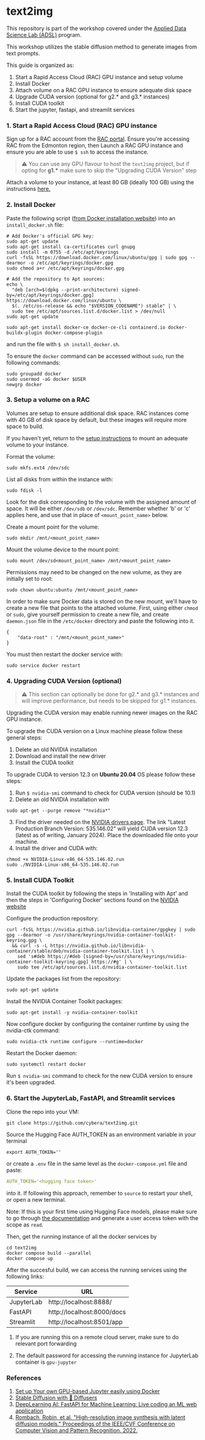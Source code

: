 # text2img

This repository is part of the workshop covered under the [Applied Data Science Lab (ADSL)](https://www.cybera.ca/adsl/) program.

This workshop utilizes the stable diffusion method to generate images from text prompts.

This guide is organized as:

1. Start a Rapid Access Cloud (RAC) GPU instance and setup volume
2. Install Docker
3. Attach volume on a RAC GPU instance to ensure adequate disk space
4. Upgrade CUDA version (optional for g2.* and g3.* instances)
5. Install CUDA toolkit
6. Start the jupyter, fastapi, and streamlit services

### 1. Start a Rapid Access Cloud (RAC) GPU instance

Sign up for a RAC account from the [RAC portal](https://rac-portal.cybera.ca/users/sign_in). Ensure you're accessing RAC from the Edmonton region, then Launch a RAC GPU instance and ensure you are able to use `$ ssh` to access the instance.

> &#x26a0; You can use any GPU flavour to host the `text2img` project, but if opting for **g1.\*** make sure to skip the "Upgrading CUDA Version" step

Attach a volume to your instance, at least 80 GB (ideally 100 GB) using the instructions [here.](https://wiki.cybera.ca/display/RAC/Rapid+Access+Cloud+Guide%3A+Part+1#RapidAccessCloudGuide:Part1-Volumes)

### 2. Install Docker

Paste the following script ([from Docker installation website](https://docs.docker.com/engine/install/ubuntu/)) into an `install_docker.sh` file:

```shell
# Add Docker's official GPG key:
sudo apt-get update
sudo apt-get install ca-certificates curl gnupg
sudo install -m 0755 -d /etc/apt/keyrings
curl -fsSL https://download.docker.com/linux/ubuntu/gpg | sudo gpg --dearmor -o /etc/apt/keyrings/docker.gpg
sudo chmod a+r /etc/apt/keyrings/docker.gpg

# Add the repository to Apt sources:
echo \
  "deb [arch=$(dpkg --print-architecture) signed-by=/etc/apt/keyrings/docker.gpg] https://download.docker.com/linux/ubuntu \
  $(. /etc/os-release && echo "$VERSION_CODENAME") stable" | \
  sudo tee /etc/apt/sources.list.d/docker.list > /dev/null
sudo apt-get update

sudo apt-get install docker-ce docker-ce-cli containerd.io docker-buildx-plugin docker-compose-plugin
```

and run the file with `$ sh install_docker.sh`.

To ensure the `docker` command can be accessed without `sudo`, run the following commands:

```shell
sudo groupadd docker
sudo usermod -aG docker $USER
newgrp docker
```

### 3. Setup a volume on a RAC

Volumes are setup to ensure additional disk space. RAC instances come with 40 GB of disk space by default, but these images will require more space to build.

If you haven't yet, return to the [setup instructions](#1-start-a-rapid-access-cloud-rac-gpu-instance) to mount an adequate volume to your instance.

Format the volume:

```shell
sudo mkfs.ext4 /dev/sdc
```

List all disks from within the instance with:

```shell
sudo fdisk -l
```

Look for the disk corresponding to the volume with the assigned amount of space. It will be either `/dev/sdb` or `/dev/sdc`. Remember whether 'b' or 'c' applies here, and use that in place of `<mount_point_name>` below.

Create a mount point for the volume:

```shell
sudo mkdir /mnt/<mount_point_name>
```

Mount the volume device to the mount point:

```shell
sudo mount /dev/sd<mount_point_name> /mnt/<mount_point_name>
```

Permissions may need to be changed on the new volume, as they are initially set to root:

```shell
sudo chown ubuntu:ubuntu /mnt/<mount_point_name>
```

In order to make sure Docker data is stored on the new mount, we'll have to create a new file that points to the attached volume. First, using either `chmod` or `sudo`, give yourself permission to create a new file, and create `daemon.json` file in the `/etc/docker` directory and paste the following into it.

```shell
{
    "data-root" : "/mnt/<mount_point_name>"
}
```

You must then restart the docker service with:

```shell
sudo service docker restart
```

### 4. Upgrading CUDA Version (optional)

> &#x26a0; This section can optionally be done for g2.\* and g3.\* instances and will improve performance, but needs to be skipped for g1.\* instances.

Upgrading the CUDA version may enable running newer images on the RAC GPU instance.

To upgrade the CUDA version on a Linux machine please follow these general steps:

1. Delete an old NVIDIA installation
2. Download and install the new driver
3. Install the CUDA toolkit

To upgrade CUDA to version 12.3 on **Ubuntu 20.04** OS please follow these steps:

1. Run `$ nvidia-smi` command to check for CUDA version (should be 10.1)
2. Delete an old NVIDIA installation with

```shell
sudo apt-get --purge remove "*nvidia*"
```

3. Find the driver needed on the [NVIDIA drivers page](https://www.nvidia.com/en-us/drivers/unix/). The link "Latest Production Branch Version: 535.146.02" will yield CUDA version 12.3 (latest as of writing, January 2024). Place the downloaded file onto your machine.
4. Install the driver and CUDA with:

```shell
chmod +x NVIDIA-Linux-x86_64-535.146.02.run
sudo ./NVIDIA-Linux-x86_64-535.146.02.run
```

### 5. Install CUDA Toolkit

Install the CUDA toolkit by following the steps in 'Installing with Apt' and then the steps in 'Configuring Docker' sections found on the [NVIDIA website](https://docs.nvidia.com/datacenter/cloud-native/container-toolkit/latest/install-guide.html)

Configure the production repository:

```shell
curl -fsSL https://nvidia.github.io/libnvidia-container/gpgkey | sudo gpg --dearmor -o /usr/share/keyrings/nvidia-container-toolkit-keyring.gpg \
  && curl -s -L https://nvidia.github.io/libnvidia-container/stable/deb/nvidia-container-toolkit.list | \
    sed 's#deb https://#deb [signed-by=/usr/share/keyrings/nvidia-container-toolkit-keyring.gpg] https://#g' | \
    sudo tee /etc/apt/sources.list.d/nvidia-container-toolkit.list
```

Update the packages list from the repository:

```shell
sudo apt-get update
```

Install the NVIDIA Container Toolkit packages:

```shell
sudo apt-get install -y nvidia-container-toolkit
```

Now configure docker by configuring the container runtime by using the nvidia-ctk command:

```shell
sudo nvidia-ctk runtime configure --runtime=docker
```

Restart the Docker daemon:

```shell
sudo systemctl restart docker
```

Run `$ nvidia-smi` command to check for the new CUDA version to ensure it's been upgraded.

### 6. Start the JupyterLab, FastAPI, and Streamlit services

Clone the repo into your VM:

```shell
git clone https://github.com/cybera/text2img.git
```

Source the Hugging Face AUTH_TOKEN as an environment variable in your terminal

```shell
export AUTH_TOKEN=''
```

or create a `.env` file in the same level as the `docker-compose.yml` file and paste:

```yaml
AUTH_TOKEN='<hugging face token>'
```

into it. If following this approach, remember to `source` to restart your shell, or open a new terminal.

Note: If this is your first time using Hugging Face models, please make sure to go through [the documentation](https://huggingface.co/docs/hub/security-tokens) and generate a user access token with the scope as `read`.

Then, get the running instance of all the docker services by

```shell
cd text2img
docker compose build --parallel
docker compose up
```

After the succesful build, we can access the running services using the following links:

|Service |URL|
|-----|--------|
|JupyterLab|http://localhost:8888/|
|FastAPI  |http://localhost:8000/docs|
|Streamlit  |http://localhost:8501/app|

1. If you are running this on a remote cloud server, make sure to do relevant port forwarding

2. The default password for accessing the running instance for JupyterLab container is `gpu-jupyter`

### References

1. [Set up Your own GPU-based Jupyter easily using Docker](https://cschranz.medium.com/set-up-your-own-gpu-based-jupyterlab-e0d45fcacf43)
2. [Stable Diffusion with 🧨 Diffusers](https://huggingface.co/blog/stable_diffusion)
3. [DeepLearning AI: FastAPI for Machine Learning: Live coding an ML web application](https://www.youtube.com/watch?v=_BZGtifh_gw)
4. [Rombach, Robin, et al. "High-resolution image synthesis with latent diffusion models." Proceedings of the IEEE/CVF Conference on Computer Vision and Pattern Recognition. 2022.](https://arxiv.org/abs/2112.10752)
